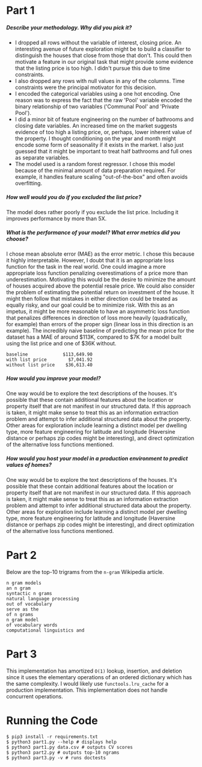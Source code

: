 Part 1
=

##### Describe your methodology. Why did you pick it?
* I dropped all rows without the variable of interest, closing price. An interesting avenue of future exploration might be to build a classifier to distinguish the houses that close from those that don't. This could then motivate a feature in our original task that might provide some evidence that the listing price is too high. I didn't pursue this due to time constraints.
*  I also dropped any rows with null values in any of the columns. Time constraints were the principal motivator for this decision.
*  I encoded the categorical variables using a one hot encoding. One reason was to express the fact that the raw 'Pool' variable encoded the binary relationship of two variables ('Communal Pool' and 'Private Pool').
* I did a minor bit of feature engineering on the number of bathrooms and closing date variables. An increased time on the market suggests evidence of too high a listing price, or, perhaps, lower inherent value of the property. I thought conditioning on the year and month might encode some form of seasonality if it exists in the market. I also just guessed that it might be important to treat half bathrooms and full ones as separate variables.
* The model used is a random forest regressor. I chose this model because of the minimal amount of data preparation required. For example, it handles feature scaling "out-of-the-box" and often avoids overfitting.

##### How well would you do if you excluded the list price?
The model does rather poorly if you exclude the list price. Including it improves performance by more than 5X.

##### What is the performance of your model? What error metrics did you choose?
I chose mean absolute error (MAE) as the error metric. I chose this because it highly interpretable. However, I doubt that it is an appropriate loss function for the task in the real world. One could imagine a more appropriate loss function penalizing overestimations of a price more than underestimation.  Motivating this would be the desire to minimize the amount of houses acquired above the potential resale price. We could also consider the problem of estimating the potential return on investment of the house. It might then follow that mistakes in either direction could be treated as equally risky, and our goal could be to minimize risk. With this as an impetus, it might be more reasonable to have an asymmetric loss function that penalizes differences in direction of loss more heavily (quadratically, for example) than errors of the proper sign (linear loss in this direction is an example). The incredibly naive baseline of predicting the mean price for the dataset has a MAE of around $113K, compared to $7K for a model built using the list price and one of $36K without.

```
baseline             $113,649.90
with list price        $7,041.92
without list price    $36,613.40
```
##### How would you improve your model?
One way would be to explore the text descriptions of the houses. It's possible that these contain additional features about the location or property itself that are not manifest in our structured data. If this approach is taken, it might make sense to treat this as an information extraction problem and attempt to infer additional structured data about the property. Other areas for exploration include learning a distinct model per dwelling type, more feature engineering for latitude and longitude (Haversine distance or perhaps zip codes might be interesting), and direct optimization of the alternative loss functions mentioned.  

##### How would you host your model in a production environment to predict values of homes?
One way would be to explore the text descriptions of the houses. It's possible that these contain additional features about the location or property itself that are not manifest in our structured data. If this approach is taken, it might make sense to treat this as an information extraction problem and attempt to infer additional structured data about the property. Other areas for exploration include learning a distinct model per dwelling type, more feature engineering for latitude and longitude (Haversine distance or perhaps zip codes might be interesting), and direct optimization of the alternative loss functions mentioned.  


Part 2
=

Below are the top-10 trigrams from the `n-gram` Wikipedia article.

```
n gram models
an n gram
syntactic n grams
natural language processing
out of vocabulary
serve as the
of n grams
n gram model
of vocabulary words
computational linguistics and
```

Part 3
=

This implementation has amortized `O(1)` lookup, insertion, and deletion since it uses the elementary operations of an ordered dictionary which has the same complexity.  I would likely use `functools.lru_cache` for a production implementation. This implementation does not handle concurrent operations.

Running the Code
=
```
$ pip3 install -r requirements.txt
$ python3 part1.py --help # displays help
$ python3 part1.py data.csv # outputs CV scores
$ python3 part2.py # outputs top-10 ngrams
$ python3 part3.py -v # runs doctests
```

